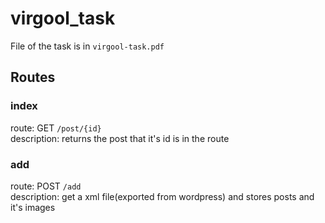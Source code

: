 # virgool_task
File of the task is in `virgool-task.pdf`  

## Routes
### index
route: GET `/post/{id}`  
description: returns the post that it's id is in the route
### add
route: POST `/add`  
description: get a xml file(exported from wordpress) and stores posts and it's images